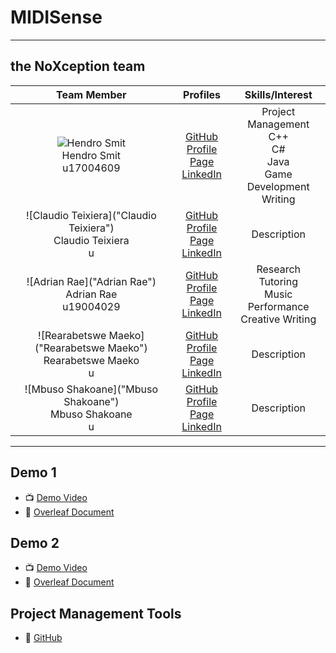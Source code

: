 # MIDISense



---

## the NoXception team

| **Team Member** | **Profiles** | **Skills/Interest**
| :-----: | :-----: | :-----: |
| ![Hendro Smit](https://dl.dropboxusercontent.com/s/p5cams3icm2iy7c/hendrosmit.png?dl=0 "Hendro Smit") <br/> Hendro Smit <br/> u17004609 | [GitHub](https://github.com/hendrosmit) <br/> [Profile Page](https://hendrosmit.github.io/) <br/> [LinkedIn](https://www.linkedin.com/in/hendro-smit-328ba720b/) <br/> | Project Management <br> C++ <br> C# <br> Java <br> Game Development <br> Writing|
| ![Claudio Teixiera]("Claudio Teixiera") <br/> Claudio Teixiera <br/> u | [GitHub]() <br/> [Profile Page]() <br/> [LinkedIn]() <br/> | Description |
| ![Adrian Rae]("Adrian Rae") <br/> Adrian Rae <br/> u19004029 | [GitHub](https://github.com/Adrian-Rae-19004029) <br/> [Profile Page](https://Adrian-Rae-19004029.io/) <br/> [LinkedIn](https://www.linkedin.com/in/adrian-rae-5796b31bb/ ) <br/> | Research <br> Tutoring <br> Music Performance <br> Creative Writing |
| ![Rearabetswe Maeko]("Rearabetswe Maeko") <br/> Rearabetswe Maeko <br/> u | [GitHub]() <br/> [Profile Page]() <br/> [LinkedIn]() <br/> | Description |
| ![Mbuso Shakoane]("Mbuso Shakoane") <br/> Mbuso Shakoane <br/> u | [GitHub]() <br/> [Profile Page]() <br/> [LinkedIn]() <br/> | Description |
---

## Demo 1

* :tv: [Demo Video](https://drive.google.com/open?id=)
* :open_book: [Overleaf Document](https://www.overleaf.com/project/60b1ee15e3c004af1b36ca53 )

## Demo 2

* :tv: [Demo Video](https://drive.google.com/open?id=)
* :open_book: [Overleaf Document](https://www.overleaf.com/read/)

## Project Management Tools

* :open_book: [GitHub](https://github.com/COS301-SE-2021/CrowdBook_Gamma/projects)
